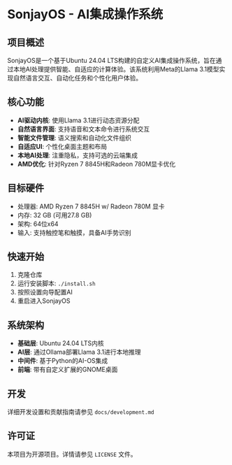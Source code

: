 # SonjayOS - AI集成操作系统

## 项目概述
SonjayOS是一个基于Ubuntu 24.04 LTS构建的自定义AI集成操作系统，旨在通过本地AI处理提供智能、自适应的计算体验。该系统利用Meta的Llama 3.1模型实现自然语言交互、自动化任务和个性化用户体验。

## 核心功能
- **AI驱动内核**: 使用Llama 3.1进行动态资源分配
- **自然语言界面**: 支持语音和文本命令进行系统交互
- **智能文件管理**: 语义搜索和自动化文件组织
- **自适应UI**: 个性化桌面主题和布局
- **本地AI处理**: 注重隐私，支持可选的云端集成
- **AMD优化**: 针对Ryzen 7 8845H和Radeon 780M显卡优化

## 目标硬件
- 处理器: AMD Ryzen 7 8845H w/ Radeon 780M 显卡
- 内存: 32 GB (可用27.8 GB)
- 架构: 64位x64
- 输入: 支持触控笔和触摸，具备AI手势识别

## 快速开始
1. 克隆仓库
2. 运行安装脚本: `./install.sh`
3. 按照设置向导配置AI
4. 重启进入SonjayOS

## 系统架构
- **基础层**: Ubuntu 24.04 LTS内核
- **AI层**: 通过Ollama部署Llama 3.1进行本地推理
- **中间件**: 基于Python的AI-OS集成
- **前端**: 带有自定义扩展的GNOME桌面

## 开发
详细开发设置和贡献指南请参见 `docs/development.md`

## 许可证
本项目为开源项目。详情请参见 `LICENSE` 文件。
